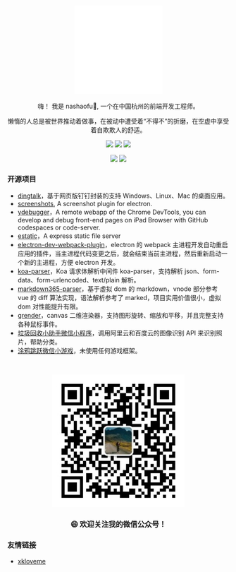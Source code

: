 <div align="center">
  <p><img src="avatar.svg" height="200" /></p>
  <p>嗨！ 我是 nashaofu👋, 一个在中国杭州的前端开发工程师。</p>
  <p>懒惰的人总是被世界推动着做事，在被动中遭受着“不得不”的折磨，在空虚中享受着自欺欺人的舒适。</p>
  <p>
    <img src="https://img.shields.io/github/followers/nashaofu" />
    <img src="https://img.shields.io/github/stars/nashaofu">
    <img src="https://visitor-badge.laobi.icu/badge?page_id=nashaofu.nashaofu.README.md" />
  </p>
  <p>
    <img
      src="https://github-readme-stats.vercel.app/api?username=nashaofu&theme=dark&show_icons=true"
      height="165"
    />
    <img
      src="https://github-readme-stats.vercel.app/api/top-langs/?username=nashaofu&layout=compact&theme=dark"
      height="165"
    />
  </p>
</div>

<!--
**nashaofu/nashaofu** is a ✨ _special_ ✨ repository because its `README.md` (this file) appears on your GitHub profile.

Here are some ideas to get you started:

- 🔭 I’m currently working on ...
- 🌱 I’m currently learning ...
- 👯 I’m looking to collaborate on ...
- 🤔 I’m looking for help with ...
- 💬 Ask me about ...
- 📫 How to reach me: ...
- 😄 Pronouns: ...
- ⚡ Fun fact: ...
-->

### 开源项目

- [dingtalk](https://github.com/nashaofu/dingtalk)，基于网页版钉钉封装的支持 Windows、Linux、Mac 的桌面应用。
- [screenshots](https://github.com/nashaofu/screenshots), A screenshot plugin for electron.
- [ydebugger](https://github.com/nashaofu/ydebugger)，A remote webapp of the Chrome DevTools, you can develop and debug front-end pages on iPad Browser with GitHub codespaces or code-server.
- [estatic](https://github.com/nashaofu/estatic)，A express static file server
- [electron-dev-webpack-plugin](https://github.com/nashaofu/electron-dev-webpack-plugin)，electron 的 webpack 主进程开发自动重启应用的插件，当主进程代码变更之后，就会结束当前主进程，然后重新启动一个新的主进程，方便 electron 开发。
- [koa-parser](https://github.com/nashaofu/koa-parser)，Koa 请求体解析中间件 koa-parser，支持解析 json、form-data、form-urlencoded、text/plain 解析。
- [markdown365-parser](https://nashaofu.github.io/markdown365-parser/)，基于虚拟 dom 的 markdown，vnode 部分参考 vue 的 diff 算法实现，语法解析参考了 marked，项目实用价值很小，虚拟 dom 对性能提升有限。
- [grender](https://github.com/nashaofu/grender)，canvas 二维渲染器，支持图形旋转、缩放和平移，并且完整支持各种鼠标事件。
- [垃圾回收小助手微信小程序](https://github.com/nashaofu/garbage-collector)，调用阿里云和百度云的图像识别 API 来识别照片，帮助分类。
- [涂鸦跳跃微信小游戏](https://github.com/nashaofu/space-jump)，未使用任何游戏框架。

<div align="center">
  <br />
  <p>
    <img src="mp-qrcode.jpg" width="300" />
  </p>
  <h3>😄 欢迎关注我的微信公众号！</h3>
</div>

### 友情链接

- [xkloveme](https://github.com/xkloveme)
